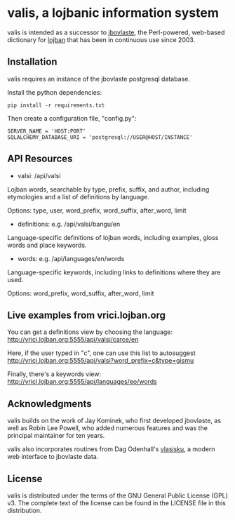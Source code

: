 valis, a lojbanic information system
====================================

valis is intended as a successor to [jbovlaste](http://jbovlaste.lojban.org),
the Perl-powered, web-based dictionary for [lojban](http://www.lojban.org) that
has been in continuous use since 2003.

Installation
------------

valis requires an instance of the jbovlaste postgresql database.

Install the python dependencies:

    pip install -r requirements.txt

Then create a configuration file, "config.py":

    SERVER_NAME = 'HOST:PORT'
    SQLALCHEMY_DATABASE_URI = 'postgresql://USER@HOST/INSTANCE'

API Resources
-------------

* valsi: /api/valsi

Lojban words, searchable by type, prefix, suffix, and author,
including etymologies and a list of definitions by language.

Options: type, user, word_prefix, word_suffix, after_word, limit

* definitions: e.g. /api/valsi/bangu/en

Language-specific definitions of lojban words, including examples,
gloss words and place keywords.

* words: e.g. /api/languages/en/words

Language-specific keywords, including links to definitions where
they are used.

Options: word_prefix, word_suffix, after_word, limit

Live examples from vrici.lojban.org
---------------

You can get a definitions view by choosing the language: http://vrici.lojban.org:5555/api/valsi/carce/en

Here, if the user typed in "c", one can use this list to autosuggest http://vrici.lojban.org:5555/api/valsi?word_prefix=c&type=gismu

Finally, there's a keywords view: http://vrici.lojban.org:5555/api/languages/eo/words

Acknowledgments
---------------

valis builds on the work of Jay Kominek, who first developed jbovlaste, as well
as Robin Lee Powell, who added numerous features and was the principal
maintainer for ten years.

valis also incorporates routines from Dag Odenhall's [vlasisku](http://vlasisku.lojban.org/),
a modern web interface to jbovlaste data.

License
-------
valis is distributed under the terms of the GNU General Public License (GPL) v3.
The complete text of the license can be found in the LICENSE file in this
distribution.


